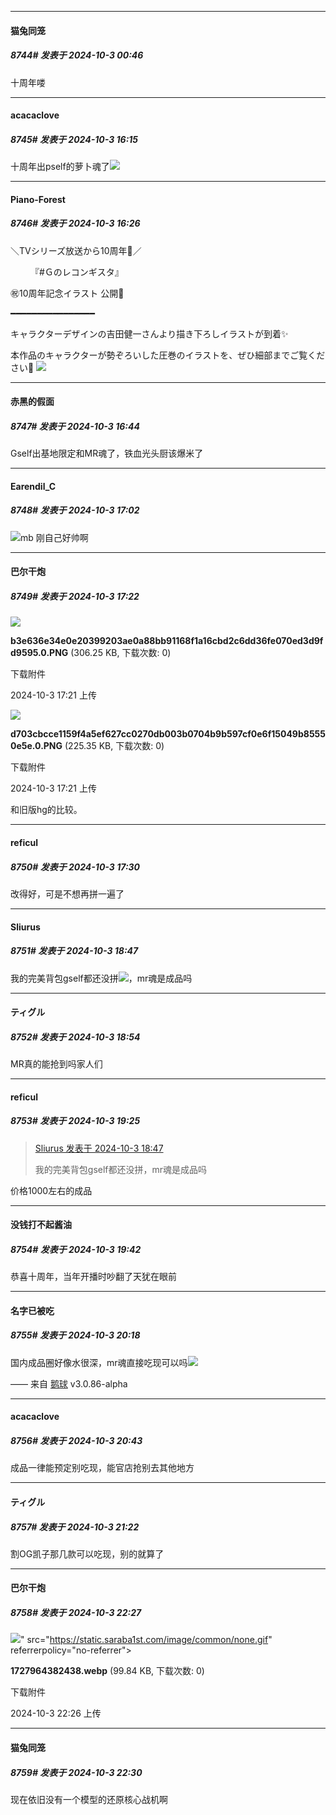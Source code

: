 ﻿
*****

####  猫兔同笼  
##### 8744#       发表于 2024-10-3 00:46

十周年喽


*****

####  acacaclove  
##### 8745#       发表于 2024-10-3 16:15

十周年出pself的萝卜魂了<img src="https://static.saraba1st.com/image/smiley/face2017/138.png" referrerpolicy="no-referrer">


*****

####  Piano-Forest  
##### 8746#       发表于 2024-10-3 16:26

＼TVシリーズ放送から10周年🎊／

　　 『#Ｇのレコンギスタ』

㊗10周年記念イラスト 公開🎉

━━━━━━━━━━━━━━━━

キャラクターデザインの吉田健一さんより描き下ろしイラストが到着✨

本作品のキャラクターが勢ぞろいした圧巻のイラストを、ぜひ細部までご覧ください👀
<img src="https://p.sda1.dev/19/18f8ba852c508a69a357528f6527cb96/20241003_162611.jpg" referrerpolicy="no-referrer">


*****

####  赤黑的假面  
##### 8747#       发表于 2024-10-3 16:44

Gself出基地限定和MR魂了，铁血光头厨该爆米了


*****

####  Earendil_C  
##### 8748#       发表于 2024-10-3 17:02

<img src="https://static.saraba1st.com/image/smiley/face2017/033.png" referrerpolicy="no-referrer">mb 刚自己好帅啊


*****

####  巴尔干炮  
##### 8749#       发表于 2024-10-3 17:22

<img src="https://img.saraba1st.com/forum/202410/03/172119va9djal09jjao0a9.png" referrerpolicy="no-referrer">

<strong>b3e636e34e0e20399203ae0a88bb91168f1a16cbd2c6dd36fe070ed3d9fd9595.0.PNG</strong> (306.25 KB, 下载次数: 0)

下载附件

2024-10-3 17:21 上传

<img src="https://img.saraba1st.com/forum/202410/03/172130b9f5uqpqq3ayrhzc.png" referrerpolicy="no-referrer">

<strong>d703cbcce1159f4a5ef627cc0270db003b0704b9b597cf0e6f15049b85550e5e.0.PNG</strong> (225.35 KB, 下载次数: 0)

下载附件

2024-10-3 17:21 上传

和旧版hg的比较。


*****

####  reficul  
##### 8750#       发表于 2024-10-3 17:30

改得好，可是不想再拼一遍了


*****

####  Sliurus  
##### 8751#       发表于 2024-10-3 18:47

我的完美背包gself都还没拼<img src="https://static.saraba1st.com/image/smiley/face2017/009.gif" referrerpolicy="no-referrer">，mr魂是成品吗


*****

####  ティグル  
##### 8752#       发表于 2024-10-3 18:54

MR真的能抢到吗家人们


*****

####  reficul  
##### 8753#       发表于 2024-10-3 19:25

<blockquote><a href="httphttps://bbs.saraba1st.com/2b/forum.php?mod=redirect&amp;goto=findpost&amp;pid=66368449&amp;ptid=1061969" target="_blank">Sliurus 发表于 2024-10-3 18:47</a>

我的完美背包gself都还没拼，mr魂是成品吗</blockquote>
价格1000左右的成品


*****

####  没钱打不起酱油  
##### 8754#       发表于 2024-10-3 19:42

恭喜十周年，当年开播时吵翻了天犹在眼前


*****

####  名字已被吃  
##### 8755#       发表于 2024-10-3 20:18

国内成品圈好像水很深，mr魂直接吃现可以吗<img src="https://static.saraba1st.com/image/smiley/face2017/001.png" referrerpolicy="no-referrer">

—— 来自 [鹅球](https://www.pgyer.com/xfPejhuq) v3.0.86-alpha


*****

####  acacaclove  
##### 8756#       发表于 2024-10-3 20:43

成品一律能预定别吃现，能官店抢别去其他地方


*****

####  ティグル  
##### 8757#       发表于 2024-10-3 21:22

割OG凯子那几款可以吃现，别的就算了


*****

####  巴尔干炮  
##### 8758#       发表于 2024-10-3 22:27

<img src="https://img.saraba1st.com/forum/202410/03/222602b5m4d5xd4s4x28zz.webp" referrerpolicy="no-referrer">" src="https://static.saraba1st.com/image/common/none.gif" referrerpolicy="no-referrer">

<strong>1727964382438.webp</strong> (99.84 KB, 下载次数: 0)

下载附件

2024-10-3 22:26 上传

*****

####  猫兔同笼  
##### 8759#       发表于 2024-10-3 22:30

现在依旧没有一个模型的还原核心战机啊

